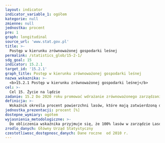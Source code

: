 ```yaml
---
layout: indicator
indicator_variable_1: ogółem
kategorie: null
zmienne: null
jednostka: procent
pre: 1
graph: longitudinal
source_url: 'www.stat.gov.pl'
title: >-
  Postęp w kierunku zrównoważonej gospodarki leśnej
permalink: /statistics_glob/15-2-1/
sdg_goal: 15
indicator: 15.2.1
target_id: '15.2.1'
graph_title: Postęp w kierunku zrównoważonej gospodarki leśnej
nazwa_wskaznika: >-
  <b>15.2.1 Postęp w kierunku zrównoważonej gospodarki leśnej</b>
cel: >-
  Cel 15. Życie na lądzie
zadanie: 15.2 Do 2020 roku promować wdrażanie zrównoważonego zarządzania wszystkimi typami lasów  zahamować proces wylesiania, odtworzyć zniszczone lasy  znacząco zwiększyć globalny stopień zalesienia i ponownego zalesienia
definicja: >-
  Wskaźnik określa procent powierzchni lasów, które mają zatwierdzoną dokumentację urządzeniową w stosunku do całkowitej powierzchni gruntów leśnych.
jednostka_prezentacji: procent [%]
dostepne_wymiary: ogółem
wyjasnienia_metodologiczne: >-
  Do obliczenia wskaźnika przyjmuje się, że 100% lasów w zarządzie Lasów Państwowych oraz parków narodowych ma zatwierdzone plany urządzenia lasów.
zrodlo_danych: Główny Urząd Statystyczny
czestotliwosc_dostępnosc_danych: Dane roczne  od 2010 r.
---
```

